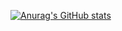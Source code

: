 [![Anurag's GitHub stats](https://github-readme-stats.vercel.app/api?username=0sik)](https://github.com/0sik/github-readme-stats)